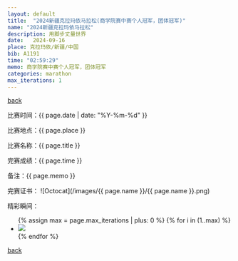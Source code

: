 ```yaml
---
layout: default
title:  "2024新疆克拉玛依马拉松(商学院赛中赛个人冠军，团体冠军)"
name: "2024新疆克拉玛依马拉松"
description: 用脚步丈量世界
date:   2024-09-16
place: 克拉玛依/新疆/中国
bib: A1191
time: "02:59:29"
memo: 商学院赛中赛个人冠军，团体冠军
categories: marathon
max_iterations: 1
---
```

[back](/marathon)

比赛时间：{{ page.date | date: "%Y-%m-%d" }}

比赛地点：{{ page.place }}

比赛名称：{{ page.title }}

完赛成绩：{{ page.time }}

备注：{{ page.memo }}

完赛证书：
![Octocat](/images/{{ page.name }}/{{ page.name }}.png)

精彩瞬间：
<ul>
{% assign max = page.max_iterations | plus: 0 %}
{% for i in (1..max) %}
    <li><img src="/images/{{ page.name }}/{{ page.name }}-{{ i }}.jpeg"></li>
{% endfor %}
</ul>

[back](/marathon)
